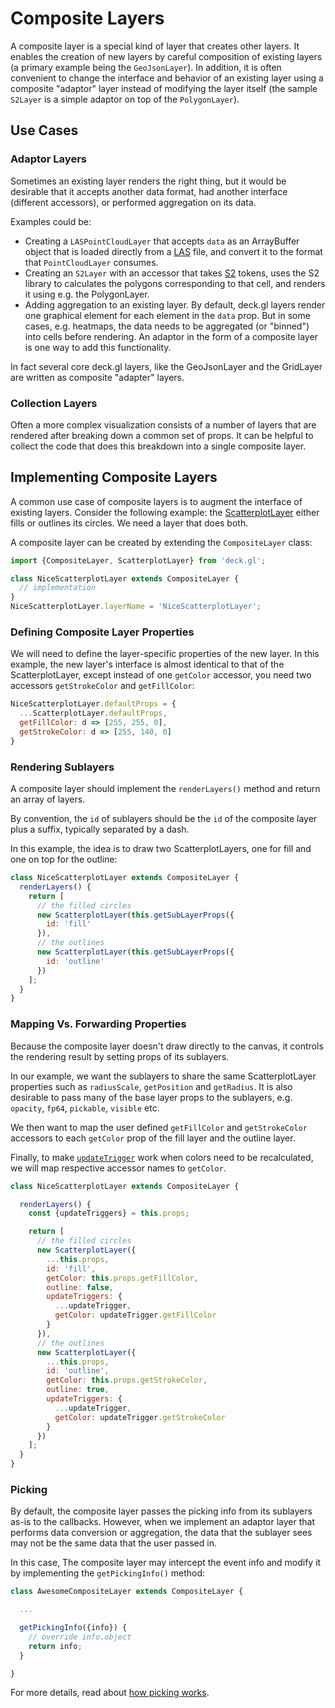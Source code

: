 # Composite Layers

A composite layer is a special kind of layer that creates other layers. It enables the creation of new layers by careful composition of existing layers (a primary example being the `GeoJsonLayer`). In addition, it is often convenient to change the interface and behavior of an existing layer using a composite "adaptor" layer instead of modifying the layer itself (the sample `S2Layer` is a simple adaptor on top of the `PolygonLayer`).

## Use Cases

### Adaptor Layers

Sometimes an existing layer renders the right thing, but it would be desirable that it accepts another data format, had another interface (different accessors), or performed aggregation on its data.

Examples could be:

* Creating a `LASPointCloudLayer` that accepts `data` as an ArrayBuffer object that is loaded directly from a [LAS](https://www.asprs.org/committee-general/laser-las-file-format-exchange-activities.html)
  file, and convert it to the format that `PointCloudLayer` consumes.
* Creating an `S2Layer` with an accessor that takes [S2](https://code.google.com/archive/p/s2-geometry-library/) tokens, uses the S2 library to calculates the polygons corresponding to that cell, and renders it using e.g. the PolygonLayer.
* Adding aggregation to an existing layer. By default, deck.gl layers render one graphical element for each element in the `data` prop. But in some cases, e.g. heatmaps, the data needs to be aggregated (or "binned") into cells before rendering. An adaptor in the form of a composite layer is one way to add this functionality.

In fact several core deck.gl layers, like the GeoJsonLayer and the GridLayer are written as composite "adapter" layers.

### Collection Layers

Often a more complex visualization consists of a number of layers that are rendered after breaking down a common set of props. It can be helpful to collect the code that does this breakdown into a single composite layer.


## Implementing Composite Layers

A common use case of composite layers is to augment the interface of existing layers. Consider the following example: the [ScatterplotLayer](/docs/layers/scatterplot-layer.md) either fills or outlines its circles. We need a layer that does both.

A composite layer can be created by extending the `CompositeLayer` class:

```js
import {CompositeLayer, ScatterplotLayer} from 'deck.gl';

class NiceScatterplotLayer extends CompositeLayer {
  // implementation
}
NiceScatterplotLayer.layerName = 'NiceScatterplotLayer';
```

### Defining Composite Layer Properties

We will need to define the layer-specific properties of the new layer. In this example, the new layer's interface is almost identical to that of the ScatterplotLayer, except instead of one `getColor` accessor, you need two accessors `getStrokeColor` and `getFillColor`:

```js
NiceScatterplotLayer.defaultProps = {
  ...ScatterplotLayer.defaultProps,
  getFillColor: d => [255, 255, 0],
  getStrokeColor: d => [255, 140, 0]
}
```

### Rendering Sublayers

A composite layer should implement the `renderLayers()` method and return an array of layers.

By convention, the `id` of sublayers should be the `id` of the composite layer plus a suffix, typically separated by a dash.

In this example, the idea is to draw two ScatterplotLayers, one for fill and one on top for the outline:

```js
class NiceScatterplotLayer extends CompositeLayer {
  renderLayers() {
    return [
      // the filled circles
      new ScatterplotLayer(this.getSubLayerProps({
        id: 'fill'
      }),
      // the outlines
      new ScatterplotLayer(this.getSubLayerProps({
        id: 'outline'
      })
    ];
  }
}
```

### Mapping Vs. Forwarding Properties

Because the composite layer doesn't draw directly to the canvas, it controls the rendering result by setting props of its sublayers.

In our example, we want the sublayers to share the same ScatterplotLayer properties such as `radiusScale`, `getPosition` and `getRadius`. It is also desirable to pass many of the base layer props to the sublayers, e.g. `opacity`, `fp64`, `pickable`, `visible` etc.

We then want to map the user defined `getFillColor` and `getStrokeColor` accessors to each `getColor` prop of the fill layer and the outline layer.

Finally, to make [`updateTrigger`](/docs/api-reference/layer.md#-updatetriggers-object-optional-) work when colors need to be recalculated, we will map respective accessor names to `getColor`.

```js
class NiceScatterplotLayer extends CompositeLayer {

  renderLayers() {
    const {updateTriggers} = this.props;

    return [
      // the filled circles
      new ScatterplotLayer({
        ...this.props,
        id: 'fill',
        getColor: this.props.getFillColor,
        outline: false,
        updateTriggers: {
          ...updateTrigger,
          getColor: updateTrigger.getFillColor
        }
      }),
      // the outlines
      new ScatterplotLayer({
        ...this.props,
        id: 'outline',
        getColor: this.props.getStrokeColor,
        outline: true,
        updateTriggers: {
          ...updateTrigger,
          getColor: updateTrigger.getStrokeColor
        }
      })
    ];
  }
}

```

### Picking

By default, the composite layer passes the picking info from its sublayers as-is to the callbacks. However, when we implement an adaptor layer that performs data conversion or aggregation, the data that the sublayer sees may not be the same data that the user passed in.

In this case, The composite layer may intercept the event info and modify it by implementing the `getPickingInfo()` method:

```js
class AwesomeCompositeLayer extends CompositeLayer {

  ...

  getPickingInfo({info}) {
    // override info.object
    return info;
  }

}
```

For more details, read about [how picking works](/docs/developer-guide/picking.md).
